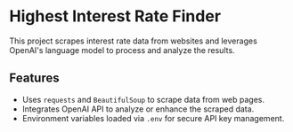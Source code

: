 # Highest Interest Rate Finder

This project scrapes interest rate data from websites and leverages OpenAI's language model to process and analyze the results.

## Features

- Uses `requests` and `BeautifulSoup` to scrape data from web pages.
- Integrates OpenAI API to analyze or enhance the scraped data.
- Environment variables loaded via `.env` for secure API key management.
